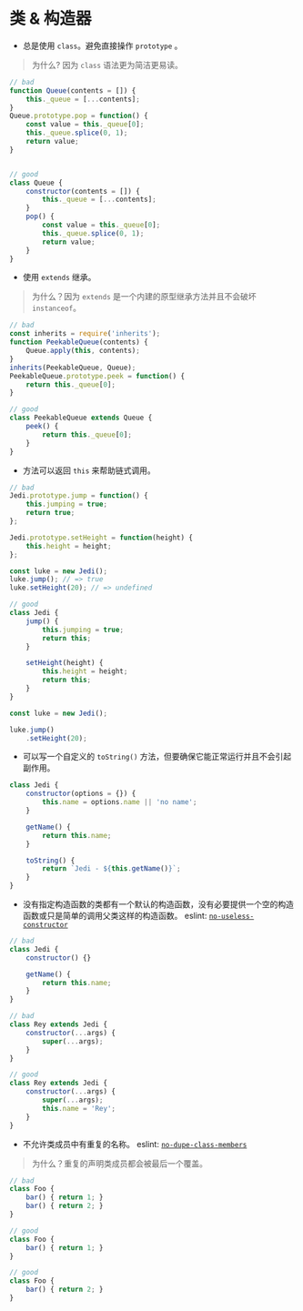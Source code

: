 # 类 & 构造器

- 总是使用 `class`。避免直接操作 `prototype` 。

> 为什么? 因为 `class` 语法更为简洁更易读。

```javascript
// bad
function Queue(contents = []) {
    this._queue = [...contents];
}
Queue.prototype.pop = function() {
    const value = this._queue[0];
    this._queue.splice(0, 1);
    return value;
}


// good
class Queue {
    constructor(contents = []) {
        this._queue = [...contents];
    }
    pop() {
        const value = this._queue[0];
        this._queue.splice(0, 1);
        return value;
    }
}
```

- 使用 `extends` 继承。

> 为什么？因为 `extends` 是一个内建的原型继承方法并且不会破坏 `instanceof`。

```javascript
// bad
const inherits = require('inherits');
function PeekableQueue(contents) {
    Queue.apply(this, contents);
}
inherits(PeekableQueue, Queue);
PeekableQueue.prototype.peek = function() {
    return this._queue[0];
}

// good
class PeekableQueue extends Queue {
    peek() {
        return this._queue[0];
    }
}
```

- 方法可以返回 `this` 来帮助链式调用。

```javascript
// bad
Jedi.prototype.jump = function() {
    this.jumping = true;
    return true;
};

Jedi.prototype.setHeight = function(height) {
    this.height = height;
};

const luke = new Jedi();
luke.jump(); // => true
luke.setHeight(20); // => undefined

// good
class Jedi {
    jump() {
        this.jumping = true;
        return this;
    }

    setHeight(height) {
        this.height = height;
        return this;
    }
}

const luke = new Jedi();

luke.jump()
    .setHeight(20);
```

- 可以写一个自定义的 `toString()` 方法，但要确保它能正常运行并且不会引起副作用。

```javascript
class Jedi {
    constructor(options = {}) {
        this.name = options.name || 'no name';
    }

    getName() {
        return this.name;
    }

    toString() {
        return `Jedi - ${this.getName()}`;
    }
}
```

- 没有指定构造函数的类都有一个默认的构造函数，没有必要提供一个空的构造函数或只是简单的调用父类这样的构造函数。 eslint: [`no-useless-constructor`](http://eslint.cn/docs/rules/no-useless-constructor)

```javascript
// bad
class Jedi {
    constructor() {}

    getName() {
        return this.name;
    }
}

// bad
class Rey extends Jedi {
    constructor(...args) {
        super(...args);
    }
}

// good
class Rey extends Jedi {
    constructor(...args) {
        super(...args);
        this.name = 'Rey';
    }
}
```

- 不允许类成员中有重复的名称。 eslint: [`no-dupe-class-members`](http://eslint.cn/docs/rules/no-dupe-class-members)

> 为什么？重复的声明类成员都会被最后一个覆盖。

```javascript
// bad
class Foo {
    bar() { return 1; }
    bar() { return 2; }
}

// good
class Foo {
    bar() { return 1; }
}

// good
class Foo {
    bar() { return 2; }
}
```
